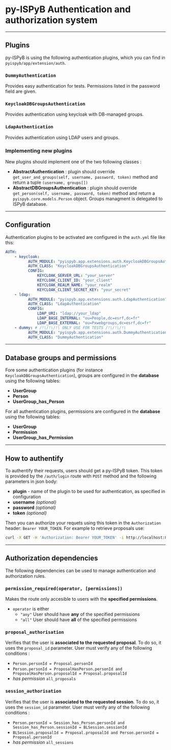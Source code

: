 # py-ISPyB Authentication and authorization system

---

## Plugins

py-ISPyB is using the following authentication plugins, which you can find in `pyispyb/app/extension/auth`.

### `DummyAuthentication`

Provides easy authentication for tests. Permissions listed in the password field are given.

### `KeycloakDBGroupsAuthentication`

Provides authentication using keycloak with DB-managed groups.

### `LdapAuthentication`

Provides authentication using LDAP users and groups.

### Implementing new plugins

New plugins should implement one of the two following classes :

-   **AbstractAuthentication** : plugin should override `get_user_and_groups(self, username, password, token)` method and return a tuple `(username, groups[])`
-   **AbstractDBGroupsAuthentication** : plugin should override `get_person(self, username, password, token)` method and return a `pyispyb.core.models.Person` object. Groups managment is delegated to ISPyB database.

---

## Configuration

Authentication plugins to be activated are configured in the `auth.yml` file like this:

```yml
AUTH:
    - keycloak:
          AUTH_MODULE: "pyispyb.app.extensions.auth.KeycloakDBGroupsAuthentication"
          AUTH_CLASS: "KeycloakDBGroupsAuthentication"
          CONFIG:
              KEYCLOAK_SERVER_URL: "your_server"
              KEYCLOAK_CLIENT_ID: "your_client"
              KEYCLOAK_REALM_NAME: "your_realm"
              KEYCLOAK_CLIENT_SECRET_KEY: "your_secret"
    - ldap:
          AUTH_MODULE: "pyispyb.app.extensions.auth.LdapAuthentication"
          AUTH_CLASS: "LdapAuthentication"
          CONFIG:
              LDAP_URI: "ldap://your_ldap"
              LDAP_BASE_INTERNAL: "ou=People,dc=esrf,dc=fr"
              LDAP_BASE_EXTERNAL: "ou=Pxwebgroups,dc=esrf,dc=fr"
    - dummy: # /!\/!\/!\ ONLY USE FOR TESTS /!\/!\/!\
          AUTH_MODULE: "pyispyb.app.extensions.auth.DummyAuthentication"
          AUTH_CLASS: "DummyAuthentication"
```

---

## Database groups and permissions

Fore some authentication plugins (for instance `KeycloakDBGroupsAuthentication`), groups are configured in the **database** using the following tables:

-   **UserGroup**
-   **Person**
-   **UserGroup_has_Person**

For all authentication plugins, permissions are configured in the **database** using the following tables:

-   **UserGroup**
-   **Permission**
-   **UserGroup_has_Permission**

---

## How to authentify

To authentify their requests, users should get a py-ISPyB token. This token is provided by the `/auth/login` route with `POST` method and the following parameters in json body:

-   **plugin** - name of the plugin to be used for authentication, as specified in configuration
-   **username** _(optional)_
-   **password** _(optional)_
-   **token** _(optional)_

Then you can authorize your requets using this token in the `Authorization` header: `Bearer YOUR_TOKEN`. For example to retrieve proposals use:

```bash
curl -X GET -H 'Authorization: Bearer YOUR_TOKEN' -i http://localhost:8000/ispyb/api/v1/proposals
```

---

## Authorization dependencies

The following dependencies can be used to manage authentication and authorization rules.

### `permission_required(operator, [permissions])`

Makes the route only accesible to users with the **specified permissions**.

-   `operator` is either
    -   `"any"` User should have **any** of the specified permissions
    -   `"all"` User should have **all** of the specified permissions

### `proposal_authorisation`

Verifies that the user is **associated to the requested proposal**. To do so, it uses the `proposal_id` parameter.
User must verify any of the following conditions :

-   `Person.personId = Proposal.personId`
-   `Person.personId = ProposalHasPerson.personId and ProposalHasPerson.proposalId = Proposal.proposalId`
-   _has permission_ `all_proposals`

### `session_authorisation`

Verifies that the user is **associated to the requested session**. To do so, it uses the `session_id` parameter.
User must verify any of the following conditions :

-   `Person.personId = Session_has_Person.personId and Session_has_Person.sessionId = BLSession.sessionId`
-   `BLSession.proposalId = Proposal.proposalId and Person.personId = Proposal.personId`
-   _has permission_ `all_sessions`
